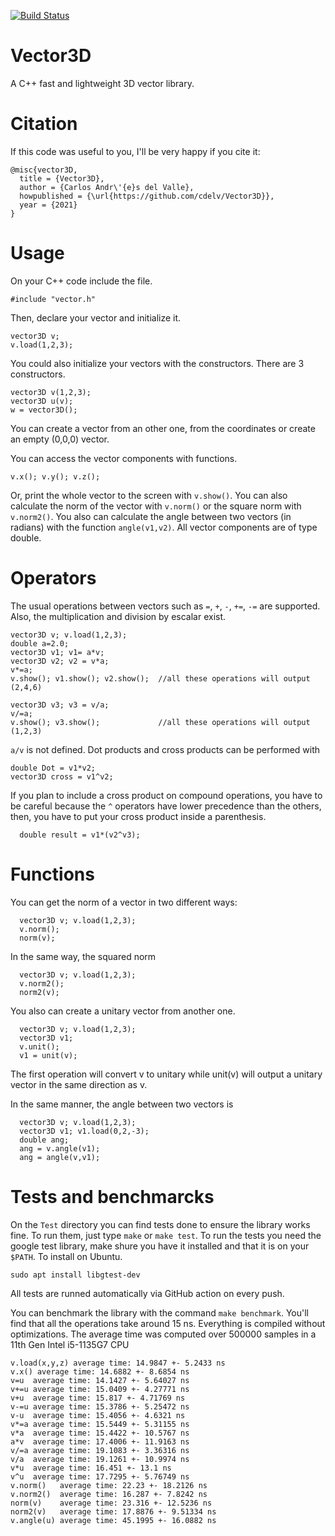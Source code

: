 [![Build Status](https://img.shields.io/github/workflow/status/cdelv/Vector3D/Tests)](https://img.shields.io/github/workflow/status/cdelv/Vector3D/Tests)
# Vector3D

A C++ fast and lightweight 3D vector library.

# Citation

If this code was useful to you, I'll be very happy if you cite it:
```
@misc{vector3D,
  title = {Vector3D},
  author = {Carlos Andr\'{e}s del Valle},
  howpublished = {\url{https://github.com/cdelv/Vector3D}},
  year = {2021}
}
```

# Usage
On your C++ code include the file.
```
#include "vector.h"
```
Then, declare your vector and initialize it.
```
vector3D v;
v.load(1,2,3);
```
You could also initialize your vectors with the constructors. There are 3 constructors. 
```
vector3D v(1,2,3);
vector3D u(v);
w = vector3D();
```
You can create a vector from an other one, from the coordinates or create an empty (0,0,0) vector.

You can access the vector components with functions.
```
v.x(); v.y(); v.z();
```
Or, print the whole vector to the screen with `v.show()`. You can also calculate the norm of the vector with `v.norm()` or the square norm with `v.norm2()`. You also can calculate the angle between two vectors (in radians) with the function `angle(v1,v2)`.  All vector components are of type double. 

# Operators

The usual operations between vectors such as `=`, `+`, `-`, `+=`, `-=` are supported. Also, the multiplication and division by escalar exist.
```
vector3D v; v.load(1,2,3);
double a=2.0;
vector3D v1; v1= a*v; 
vector3D v2; v2 = v*a; 
v*=a;                                  
v.show(); v1.show(); v2.show();  //all these operations will output (2,4,6)
  
vector3D v3; v3 = v/a; 
v/=a;                                  
v.show(); v3.show();             //all these operations will output (1,2,3)
```

`a/v` is not defined. Dot products and cross products can be performed with
```
double Dot = v1*v2;
vector3D cross = v1^v2;
```
If you plan to include a cross product on compound operations, you have to be careful because the `^` operators have lower precedence than the others, then, you have to put your cross product inside a parenthesis.
```
  double result = v1*(v2^v3);
```

# Functions

You can get the norm of a vector in two different ways:
```
  vector3D v; v.load(1,2,3);
  v.norm();
  norm(v);
```

In the same way, the squared norm
```
  vector3D v; v.load(1,2,3);
  v.norm2();
  norm2(v);
```
You also can create a unitary vector from another one.
```
  vector3D v; v.load(1,2,3);
  vector3D v1;
  v.unit();
  v1 = unit(v);
```

The first operation will convert v to unitary while unit(v) will output a unitary vector in the same direction as v.

In the same manner, the angle between two vectors is
```
  vector3D v; v.load(1,2,3);
  vector3D v1; v1.load(0,2,-3);
  double ang;
  ang = v.angle(v1);
  ang = angle(v,v1);
```

# Tests and benchmarcks

On the `Test` directory you can find tests done to ensure the library works fine. To run them, just type `make` or `make test`. To run the tests you need the google test library, make shure you have it installed and that it is on your `$PATH`. To install on Ubuntu.
```
sudo apt install libgtest-dev
```
All tests are runned automatically via GitHub action on every push. 


You can benchmark the library with the command `make benchmark`. You'll find that all the operations take around 15 ns. Everything is compiled without optimizations. The average time was computed over 500000 samples in a 11th Gen Intel i5-1135G7 CPU

```
v.load(x,y,z) average time: 14.9847 +- 5.2433 ns
v.x() average time: 14.6882 +- 8.6854 ns
v=u  average time: 14.1427 +- 5.64027 ns
v+=u average time: 15.0409 +- 4.27771 ns
v+u  average time: 15.817 +- 4.71769 ns
v-=u average time: 15.3786 +- 5.25472 ns
v-u  average time: 15.4056 +- 4.6321 ns
v*=a average time: 15.5449 +- 5.31155 ns
v*a  average time: 15.4422 +- 10.5767 ns
a*v  average time: 17.4006 +- 11.9163 ns
v/=a average time: 19.1083 +- 3.36316 ns
v/a  average time: 19.1261 +- 10.9974 ns
v*u  average time: 16.451 +- 13.1 ns
v^u  average time: 17.7295 +- 5.76749 ns
v.norm()   average time: 22.23 +- 18.2126 ns
v.norm2()  average time: 16.287 +- 7.8242 ns
norm(v)    average time: 23.316 +- 12.5236 ns
norm2(v)   average time: 17.8876 +- 9.51334 ns
v.angle(u) average time: 45.1995 +- 16.0882 ns
```


